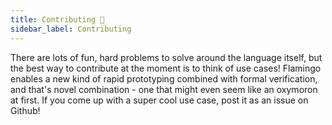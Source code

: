 ```yaml
---
title: Contributing 🙌
sidebar_label: Contributing
---
```


There are lots of fun, hard problems to solve around the language itself, but
the best way to contribute at the moment is to think of use cases!
Flamingo enables a new kind of rapid prototyping combined with
formal verification, and that's novel combination - one that might
even seem like an oxymoron at first. If you come up with a super
cool use case, post it as an issue on Github!

